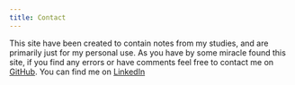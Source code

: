 ```yaml
---
title: Contact
---
```


This site have been created to contain notes from my studies, and are primarily just for my personal use.
As you have by some miracle found this site, if you find any errors or have comments feel free to contact me on [GitHub](http://github.com/OliverFlecke).
You can find me on [LinkedIn](https://www.linkedin.com/in/OliverFleckenstein)
